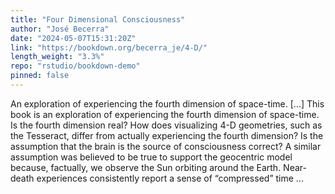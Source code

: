 ```yaml
---
title: "Four Dimensional Consciousness"
author: "José Becerra"
date: "2024-05-07T15:31:20Z"
link: "https://bookdown.org/becerra_je/4-D/"
length_weight: "3.3%"
repo: "rstudio/bookdown-demo"
pinned: false
---
```


An exploration of experiencing the fourth dimension of space-time. [...] This book is an exploration of experiencing the fourth dimension of space-time. Is the fourth dimension real? How does visualizing 4-D geometries, such as the Tesseract, differ from actually experiencing the fourth dimension? Is the assumption that the brain is the source of consciousness correct? A similar assumption was believed to be true to support the geocentric model because, factually, we observe the Sun orbiting around the Earth. Near-death experiences consistently report a sense of “compressed” time ...
